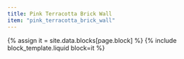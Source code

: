 ```yaml
---
title: Pink Terracotta Brick Wall
item: "pink_terracotta_brick_wall"
---
```


{% assign it = site.data.blocks[page.block] %}
{% include block_template.liquid block=it %}

